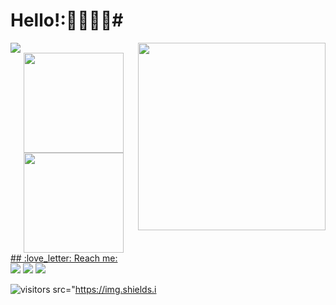 # Hello!:👩🏻‍💻👋#

<img src="https://img.shields.io/static/v1?label=Overview&message=nikita7526">
<img src="https://raw.githubusercontent.com/MicaelliMedeiros/micaellimedeiros/master/image/computer-illustration.png" width="300px" align="right">
<div>
<div align="center">
  <a href="https://github.com/nahrdmelo">
  <img height="160em" src="https://github-readme-stats.vercel.app/api?username=nikita7526&show_icons=true&theme=dracula&include_all_commits=true&count_private=true"/>
  <img height="160em" src="https://github-readme-stats.vercel.app/api/top-langs/?username=nikita7526&layout=compact&langs_count=7&theme=dracula"/>
</div>
## :love_letter: Reach me:
  
<div> 
  <a href="." target="_blank"><img src="https://img.shields.io/badge/-Instagram-%23E4405F?style=for-the-badge&logo=instagram&logoColor=white" target="_blank"></a>
  <a href = "mailto:iamnikita004@gmail.com"><img src="https://img.shields.io/badge/-Gmail-%23333?style=for-the-badge&logo=gmail&logoColor=white" target="_blank"></a>
  <a href="https://www.linkedin.com/in/nikita-kumari-09bb85262/" target="_blank"><img src="https://img.shields.io/badge/-LinkedIn-%230077B5?style=for-the-badge&logo=linkedin&logoColor=white" target="_blank"></a> 
 
</div>

![visitors](https://komarev.com/ghpvc/?username=nikita7526&style=flat-square) src="https://img.shields.i
